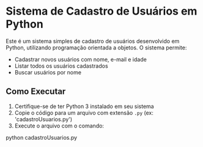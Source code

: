 # Sistema de Cadastro de Usuários em Python

Este é um sistema simples de cadastro de usuários desenvolvido em Python, utilizando programação orientada a objetos. O sistema permite:

- Cadastrar novos usuários com nome, e-mail e idade
- Listar todos os usuários cadastrados
- Buscar usuários por nome

## Como Executar

1. Certifique-se de ter Python 3 instalado em seu sistema
2. Copie o código para um arquivo com extensão `.py` (ex: 'cadastroUsuarios.py')
3. Execute o arquivo com o comando:

python cadastroUsuarios.py
